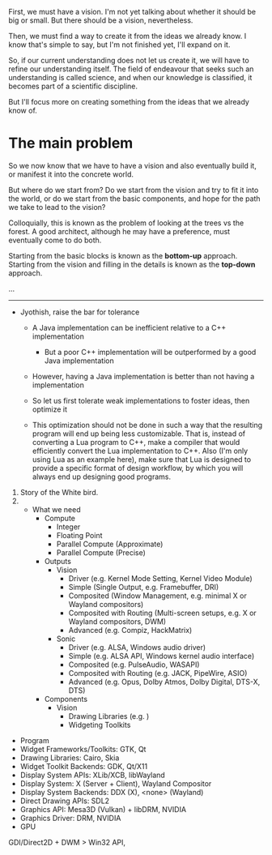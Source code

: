 First, we must have a vision. I'm not yet talking about whether it should be big or small. But there should be a vision, nevertheless.

Then, we must find a way to create it from the ideas we already know. I know that's simple to say, but I'm not finished yet, I'll expand on it.

So, if our current understanding does not let us create it, we will have to refine our understanding itself. The field of endeavour that seeks such an understanding is called science, and when our knowledge is classified, it becomes part of a scientific discipline.

But I'll focus more on creating something from the ideas that we already know of.
# The main problem
So we now know that we have to have a vision and also eventually build it, or manifest it into the concrete world.

But where do we start from? Do we start from the vision and try to fit it into the world, or do we start from the basic components, and hope for the path we take to lead to the vision?

Colloquially, this is known as the problem of looking at the trees vs the forest. A good architect, although he may have a preference, must eventually come to do both.

Starting from the basic blocks is known as the **bottom-up** approach. Starting from the vision and filling in the details is known as the **top-down** approach.

...

---

- Jyothish, raise the bar for tolerance
	- A Java implementation can be inefficient relative to a C++ implementation
		- But a poor C++ implementation will be outperformed by a good Java implementation
	- However, having a Java implementation is better than not having a implementation
	- So let us first tolerate weak implementations to foster ideas, then optimize it
	
	- This optimization should not be done in such a way that the resulting program will end up being less customizable. That is, instead of converting a Lua program to C++, make a compiler that would efficiently convert the Lua implementation to C++. Also (I'm only using Lua as an example here), make sure that Lua is designed to provide a specific format of design workflow, by which you will always end up designing good programs.

1. Story of the White bird.
2. 
   - What we need
	   - Compute
		   - Integer
		   - Floating Point
		   - Parallel Compute (Approximate)
		   - Parallel Compute (Precise)
	   - Outputs
		   - Vision
			   - Driver (e.g. Kernel Mode Setting, Kernel Video Module)
			   - Simple (Single Output, e.g. Framebuffer, DRI)
			   - Composited (Window Management, e.g. minimal X or Wayland compositors)
			   - Composited with Routing (Multi-screen setups, e.g. X or Wayland compositors, DWM)
			   - Advanced (e.g. Compiz, HackMatrix)
		   - Sonic
			   - Driver (e.g. ALSA, Windows audio driver)
			   - Simple (e.g. ALSA API, Windows kernel audio interface)
			   - Composited (e.g. PulseAudio, WASAPI)
			   - Composited with Routing (e.g. JACK, PipeWire, ASIO)
			   - Advanced (e.g. Opus, Dolby Atmos, Dolby Digital, DTS-X, DTS)
	   - Components
		   - Vision
			   - Drawing Libraries (e.g. )
			   - Widgeting Toolkits

- Program
- Widget Frameworks/Toolkits: GTK, Qt
- Drawing Libraries: Cairo, Skia
- Widget Toolkit Backends: GDK, Qt/X11
- Display System APIs: XLib/XCB, libWayland
- Display System: X (Server + Client), Wayland Compositor
- Display System Backends: DDX (X), \<none\> (Wayland)
- Direct Drawing APIs: SDL2
- Graphics API: Mesa3D (Vulkan) + libDRM, NVIDIA
- Graphics Driver: DRM, NVIDIA
- GPU

GDI/Direct2D + DWM > Win32 API, 
